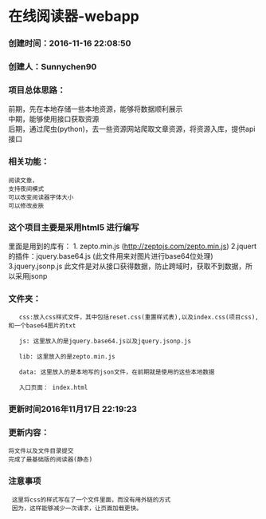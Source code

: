 # 在线阅读器-webapp

### 创建时间：2016-11-16 22:08:50
### 创建人：Sunnychen90

### 项目总体思路：  
   前期，先在本地存储一些本地资源，能够将数据顺利展示  
   中期，能够使用接口获取资源   
   后期，通过爬虫(python)，去一些资源网站爬取文章资源，将资源入库，提供api接口

### 相关功能：

    阅读文章，
    支持夜间模式
    可以改变阅读器字体大小
    可以修改皮肤

###  这个项目主要是采用html5 进行编写
  里面是用到的库有：
               1. zepto.min.js (http://zeptojs.com/zepto.min.js)
    			2.jquert的插件：jquery.base64.js (此文件用来对图片进行base64位处理)
               3.jquery.jsonp.js 此文件是对从接口获得数据，防止跨域时，获取不到数据，所以采用jsonp		

###  文件夹：
       css:放入css样式文件，其中包括reset.css(重置样式表),以及index.css(项目css),和一个base64图片的txt

       js: 这里放入的是jquery.base64.js以及jquery.jsonp.js

       lib: 这里放入的是zepto.min.js

       data: 这里放入的是本地写的json文件，在前期就是使用的这些本地数据

       入口页面： index.html





### 更新时间2016年11月17日 22:19:23

### 更新内容：

    将文件以及文件目录提交
    完成了最基础版的阅读器(静态)

### 注意事项

     这里将css的样式写在了一个文件里面，而没有用外链的方式
     因为，这样能够减少一次请求，让页面加载更快。    


